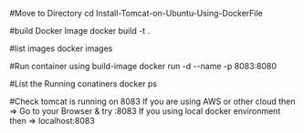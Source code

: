 #Move to Directory
cd Install-Tomcat-on-Ubuntu-Using-DockerFile

#build Docker Image
docker build -t <your-image-name> .

#list images
docker images

#Run container using build-image
docker run -d --name <your-conatiner-name> -p 8083:8080 <your-image-name>

#List the Running conatiners
docker ps 

#Check tomcat is running on 8083
If you are using AWS or other cloud then => Go to your Browser & try <your-VM-IP>:8083
If you using local docker environment then => localhost:8083